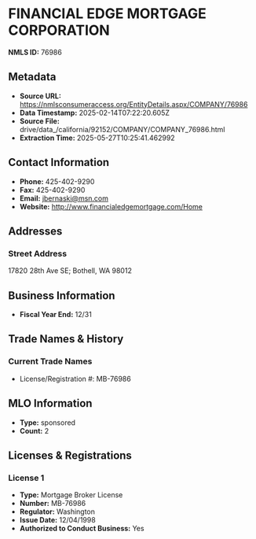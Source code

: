 # FINANCIAL EDGE MORTGAGE CORPORATION

**NMLS ID:** 76986

## Metadata
- **Source URL:** https://nmlsconsumeraccess.org/EntityDetails.aspx/COMPANY/76986
- **Data Timestamp:** 2025-02-14T07:22:20.605Z
- **Source File:** drive/data_/california/92152/COMPANY/COMPANY_76986.html
- **Extraction Time:** 2025-05-27T10:25:41.462992

## Contact Information
- **Phone:** 425-402-9290
- **Fax:** 425-402-9290
- **Email:** jbernaski@msn.com
- **Website:** http://www.financialedgemortgage.com/Home

## Addresses
### Street Address
17820 28th Ave SE; Bothell, WA 98012

## Business Information
- **Fiscal Year End:** 12/31

## Trade Names & History
### Current Trade Names
- License/Registration #: MB-76986

## MLO Information
- **Type:** sponsored
- **Count:** 2

## Licenses & Registrations

### License 1
- **Type:** Mortgage Broker License
- **Number:** MB-76986
- **Regulator:** Washington
- **Issue Date:** 12/04/1998
- **Authorized to Conduct Business:** Yes

